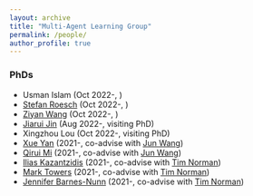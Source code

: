 ```yaml
---
layout: archive
title: "Multi-Agent Learning Group"
permalink: /people/
author_profile: true
---
```



### PhDs 

* Usman Islam (Oct 2022-, )
* [Stefan Roesch](https://www.linkedin.com/in/stefan-roesch-950a5b205/?originalSubdomain=uk) (Oct 2022-, )
* [Ziyan Wang](https://www.linkedin.com/in/ziyan-jeffery-wang-b28407143/) (Oct 2022-, )
* [Jiarui Jin](https://scholar.google.com/citations?user=unCPHQEAAAAJ&hl=en) (Aug 2022-, visiting PhD)
* Xingzhou Lou (Oct 2022-, visiting PhD)
* [Xue Yan](http://marl.ia.ac.cn/yanxue.html) (2021-, co-advise with [Jun Wang](http://www0.cs.ucl.ac.uk/staff/Jun.Wang/))
* [Qirui Mi](http://marl.ia.ac.cn/miqirui.html) (2021-, co-advise with [Jun Wang](http://www0.cs.ucl.ac.uk/staff/Jun.Wang/))
* [Ilias Kazantzidis](https://www.ecs.soton.ac.uk/people/ik3n19/) (2021-, co-advise with [Tim Norman](https://www.ecs.soton.ac.uk/people/tjn1f15))
* [Mark Towers](https://www.ecs.soton.ac.uk/people/mt5g17) (2021-, co-advise with [Tim Norman](https://www.ecs.soton.ac.uk/people/tjn1f15))
* [Jennifer Barnes-Nunn](https://www.ecs.soton.ac.uk/people/jabn1n20) (2021-, co-advise with [Tim Norman](https://www.ecs.soton.ac.uk/people/tjn1f15))



<!--
### Master Students

-->